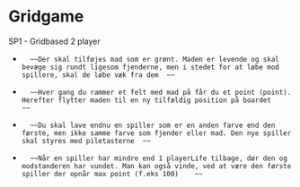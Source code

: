 # Gridgame
 SP1 - Gridbased 2 player
 
-		~~Der skal tilføjes mad som er grønt. Maden er levende og skal bevæge sig rundt ligesom fjenderne, men i stedet for at løbe mod spillere, skal de løbe væk fra dem	~~
-		~~Hver gang du rammer et felt med mad på får du et point (point). Herefter flytter maden til en ny tilfældig position på boardet	~~
-		~~Du skal lave endnu en spiller som er en anden farve end den første, men ikke samme farve som fjender eller mad. Den nye spiller skal styres med piletasterne	~~
-		~~Når en spiller har mindre end 1 playerLife tilbage, dør den og modstanderen har vundet. Man kan også vinde, ved at være den første spiller der opnår max point (f.eks 100)	~~
